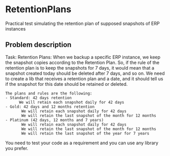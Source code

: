 # RetentionPlans
Practical test simulating the retention plan of supposed snapshots of ERP instances

## Problem description
Task: Retention Plans:
    When we backup a specific ERP instance, we keep the snapshot copies according to the Retention Plan.
    So, if the rule of the retention plan is to keep the snapshots for 7 days, it would mean that a snapshot created today should be deleted after 7 days, and so on.
    We need to create a lib that receives a retention plan and a date, and it should tell us if the snapshot for this date should be retained or deleted.

    The plans and rules are the following:
    - Standard: 42 days retention
          We will retain each snapshot daily for 42 days
    - Gold: 42 days and 12 months retention
           We will retain each snapshot daily for 42 days
           We will retain the last snapshot of the month for 12 months
    - Platinum (42 days, 12 months and 7 years)
           We will retain each snapshot daily for 42 days
           We will retain the last snapshot of the month for 12 months
           We will retain the last snapshot of the year for 7 years

You need to test your code as a requirement and you can use any library you prefer.